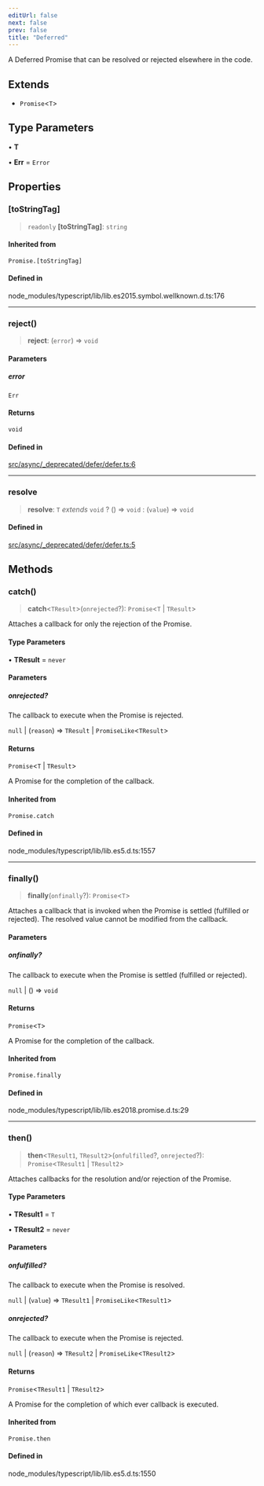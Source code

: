 ```yaml
---
editUrl: false
next: false
prev: false
title: "Deferred"
---
```


A Deferred Promise that can be resolved or rejected elsewhere in the code.

## Extends

- `Promise`\<`T`\>

## Type Parameters

• **T**

• **Err** = `Error`

## Properties

### \[toStringTag\]

> `readonly` **\[toStringTag\]**: `string`

#### Inherited from

`Promise.[toStringTag]`

#### Defined in

node\_modules/typescript/lib/lib.es2015.symbol.wellknown.d.ts:176

***

### reject()

> **reject**: (`error`) => `void`

#### Parameters

##### error

`Err`

#### Returns

`void`

#### Defined in

[src/async/\_deprecated/defer/defer.ts:6](https://github.com/skyleague/axioms/blob/75fb1c5c977f1940e84e5cdcef2be336d1fd81da/src/async/_deprecated/defer/defer.ts#L6)

***

### resolve

> **resolve**: `T` *extends* `void` ? () => `void` : (`value`) => `void`

#### Defined in

[src/async/\_deprecated/defer/defer.ts:5](https://github.com/skyleague/axioms/blob/75fb1c5c977f1940e84e5cdcef2be336d1fd81da/src/async/_deprecated/defer/defer.ts#L5)

## Methods

### catch()

> **catch**\<`TResult`\>(`onrejected`?): `Promise`\<`T` \| `TResult`\>

Attaches a callback for only the rejection of the Promise.

#### Type Parameters

• **TResult** = `never`

#### Parameters

##### onrejected?

The callback to execute when the Promise is rejected.

`null` | (`reason`) => `TResult` \| `PromiseLike`\<`TResult`\>

#### Returns

`Promise`\<`T` \| `TResult`\>

A Promise for the completion of the callback.

#### Inherited from

`Promise.catch`

#### Defined in

node\_modules/typescript/lib/lib.es5.d.ts:1557

***

### finally()

> **finally**(`onfinally`?): `Promise`\<`T`\>

Attaches a callback that is invoked when the Promise is settled (fulfilled or rejected). The
resolved value cannot be modified from the callback.

#### Parameters

##### onfinally?

The callback to execute when the Promise is settled (fulfilled or rejected).

`null` | () => `void`

#### Returns

`Promise`\<`T`\>

A Promise for the completion of the callback.

#### Inherited from

`Promise.finally`

#### Defined in

node\_modules/typescript/lib/lib.es2018.promise.d.ts:29

***

### then()

> **then**\<`TResult1`, `TResult2`\>(`onfulfilled`?, `onrejected`?): `Promise`\<`TResult1` \| `TResult2`\>

Attaches callbacks for the resolution and/or rejection of the Promise.

#### Type Parameters

• **TResult1** = `T`

• **TResult2** = `never`

#### Parameters

##### onfulfilled?

The callback to execute when the Promise is resolved.

`null` | (`value`) => `TResult1` \| `PromiseLike`\<`TResult1`\>

##### onrejected?

The callback to execute when the Promise is rejected.

`null` | (`reason`) => `TResult2` \| `PromiseLike`\<`TResult2`\>

#### Returns

`Promise`\<`TResult1` \| `TResult2`\>

A Promise for the completion of which ever callback is executed.

#### Inherited from

`Promise.then`

#### Defined in

node\_modules/typescript/lib/lib.es5.d.ts:1550

